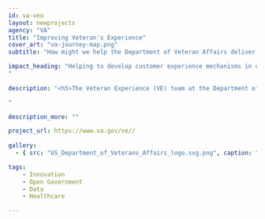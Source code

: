 ```yaml
---
id: va-veo
layout: newprojects
agency: "VA"
title: "Improving Veteran's Experience"
cover_art: "va-journey-map.png"
subtitle: "How might we help the Department of Veteran Affairs deliver more veteran-centered services and care?"

impact_heading: "Helping to develop customer experience mechanisms in data, tools, and technology to enable the U.S. Department of Veterans Affairs to deliver the best experience to Veterans, families, caregivers, and survivors
"
  
description: "<h5>The Veteran Experience (VE) team at the Department of Veteran Affairs is leading the effort to orient the second largest agency in the federal government to be user-focused and provide a first class experience for our nation’s veterans. The VE team is working across a number of areas including creating common customer records, developing customer experience mechanisms in data, modernizing the VA’s contact center and understanding how to better recover veterans who drop off of the VA’s radar. During the assignment, the Detailee will work toward deploying high-quality, user-centric platforms and services to lead major initiatives, consult on systems and policy proposals, and provide technical, policy, and programmatic guidance to VA and the government.</h5>

" 

description_more: ""

project_url: https://www.va.gov/ve//
  
gallery:
  - { src: "US_Department_of_Veterans_Affairs_logo.svg.png", caption: "To enable VA to be the leading customer service organization in government so that Veterans, their families, caregivers and survivors Choose VA.", alt: "VA Logo" }

tags:
    - Innovation
    - Open Government
    - Data
    - Healthcare

---
```


<!--



impact_metrics:
  - { metric: "[Insert quote]", desc: "[Quote subtitle]" }

articles: 
  - { outlet: "[Media Outlet]", logo_src: "logo.jpg", title: "Article Title", quote: "Quote", url: "article URL" }

	-->